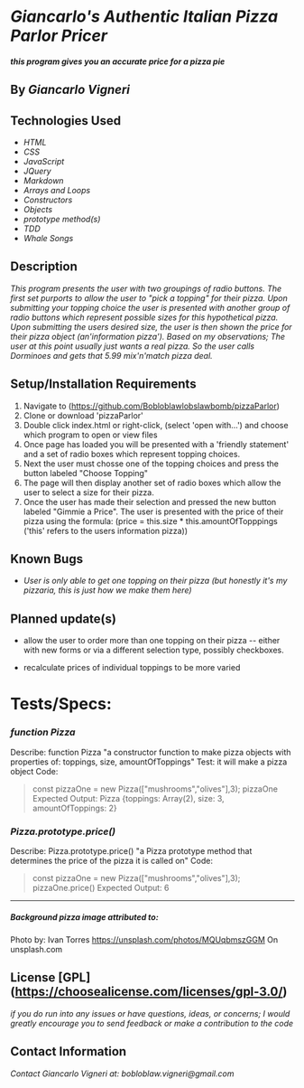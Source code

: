 # _Giancarlo's Authentic Italian Pizza Parlor Pricer_

#### _this program gives you an accurate price for a pizza pie_

## By _**Giancarlo Vigneri**_

## Technologies Used

* _HTML_
* _CSS_
* _JavaScript_
* _JQuery_
* _Markdown_
* _Arrays and Loops_
* _Constructors_
* _Objects_
* _prototype method(s)_
* _TDD_
* _Whale Songs_

## Description
_This program presents the user with two groupings of radio buttons. The first set purports to allow the user to "pick a topping" for their pizza. Upon submitting your topping choice the user is presented with another group of radio buttons which represent possible sizes for this hypothetical pizza. Upon submitting the users desired size, the user is then shown the price for their pizza object (an'information pizza'). Based on my observations; The user at this point usually just wants a real pizza. So the user calls Dorminoes and gets that 5.99 mix'n'match pizza deal._

## Setup/Installation Requirements

1. Navigate to (https://github.com/Bobloblawlobslawbomb/pizzaParlor)
2. Clone or download 'pizzaParlor'
3. Double click index.html or right-click, (select 'open with...') and choose which program to open or view files
4. Once page has loaded you will be presented with a 'friendly statement' and a set of radio boxes which represent topping choices. 
5. Next the user must chosse one of the topping choices and press the button labeled "Choose Topping"
6. The page will then display another set of radio boxes which allow the user to select a size for their pizza.
7. Once the user has made their selection and pressed the new button labeled "Gimmie a Price". The user is presented with the price of their pizza using the formula: (price = this.size * this.amountOfTopppings ('this' refers to the users information pizza))

## Known Bugs

* _User is only able to get one topping on their pizza (but honestly it's my pizzaria, this is just how we make them here)_

## Planned update(s)

* allow the user to order more than one topping on their pizza -- either with new forms or via a different selection type, possibly checkboxes.

* recalculate prices of individual toppings to be more varied

# Tests/Specs:

### _function Pizza_
Describe: function Pizza
"a constructor function to make pizza objects with properties of: toppings, size, amountOfToppings" 
Test: it will make a pizza object
Code:
> const pizzaOne = new Pizza(["mushrooms","olives"],3);
>pizzaOne
Expected Output: 
Pizza {toppings: Array(2), size: 3, amountOfToppings: 2}

### _Pizza.prototype.price()_
Describe: Pizza.prototype.price()
"a Pizza prototype method that determines the price of the pizza it is called on"
Code:
> const pizzaOne = new Pizza(["mushrooms","olives"],3);
>pizzaOne.price()
Expected Output:
6
---
##### Background pizza image attributed to:
Photo by: Ivan Torres https://unsplash.com/photos/MQUqbmszGGM
On unsplash.com


## License [GPL] (https://choosealicense.com/licenses/gpl-3.0/)

_if you do run into any issues or have questions, ideas, or concerns; I would greatly encourage you to send feedback or make a contribution to the code_

## Contact Information

_Contact Giancarlo Vigneri at: bobloblaw.vigneri@gmail.com_